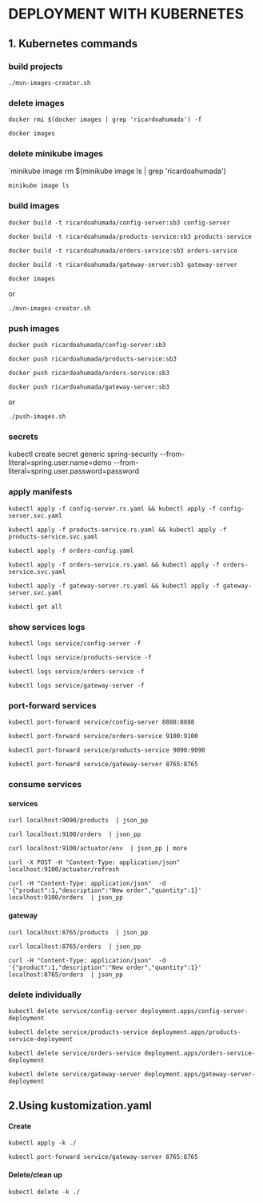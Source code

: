 # DEPLOYMENT WITH KUBERNETES

## 1. Kubernetes commands

### build projects
`./mvn-images-creator.sh`


### delete images
`docker rmi $(docker images | grep 'ricardoahumada') -f`

`docker images`

### delete minikube images
`minikube image rm $(minikube image ls | grep 'ricardoahumada')

`minikube image ls`


### build images
`docker build -t ricardoahumada/config-server:sb3 config-server`

`docker build -t ricardoahumada/products-service:sb3 products-service`

`docker build -t ricardoahumada/orders-service:sb3 orders-service`

`docker build -t ricardoahumada/gateway-server:sb3 gateway-server`

`docker images`

or

`./mvn-images-creator.sh`

### push images
`docker push ricardoahumada/config-server:sb3`

`docker push ricardoahumada/products-service:sb3`

`docker push ricardoahumada/orders-service:sb3`

`docker push ricardoahumada/gateway-server:sb3`

or

`./push-images.sh`


### secrets
kubectl create secret generic spring-security --from-literal=spring.user.name=demo  --from-literal=spring.user.password=password



### apply manifests
`kubectl apply -f config-server.rs.yaml && kubectl apply -f config-server.svc.yaml`

`kubectl apply -f products-service.rs.yaml && kubectl apply -f products-service.svc.yaml`

`kubectl apply -f orders-config.yaml`

`kubectl apply -f orders-service.rs.yaml && kubectl apply -f orders-service.svc.yaml`

`kubectl apply -f gateway-server.rs.yaml && kubectl apply -f gateway-server.svc.yaml`

`kubectl get all`


### show services logs
`kubectl logs service/config-server -f`

`kubectl logs service/products-service -f`

`kubectl logs service/orders-service -f`

`kubectl logs service/gateway-server -f`


### port-forward services
`kubectl port-forward service/config-server 8888:8888`

`kubectl port-forward service/orders-service 9100:9100`

`kubectl port-forward service/products-service 9090:9090`

`kubectl port-forward service/gateway-server 8765:8765`


### consume services
#### services
`curl localhost:9090/products  | json_pp`

`curl localhost:9100/orders  | json_pp`

`curl localhost:9100/actuator/env  | json_pp | more`

`curl -X POST -H "Content-Type: application/json"  localhost:9100/actuator/refresh`

`curl -H "Content-Type: application/json"  -d '{"product":1,"description":"New order","quantity":1}' localhost:9100/orders  | json_pp`


#### gateway
`curl localhost:8765/products  | json_pp`

`curl localhost:8765/orders  | json_pp`

`curl -H "Content-Type: application/json"  -d '{"product":1,"description":"New order","quantity":1}' localhost:8765/orders  | json_pp`


### delete individually
`kubectl delete service/config-server deployment.apps/config-server-deployment`

`kubectl delete service/products-service deployment.apps/products-service-deployment`

`kubectl delete service/orders-service deployment.apps/orders-service-deployment`

`kubectl delete service/gateway-server deployment.apps/gateway-server-deployment`


## 2.Using kustomization.yaml
#### Create
`kubectl apply -k ./`

`kubectl port-forward service/gateway-server 8765:8765`

#### Delete/clean up
`kubectl delete -k ./`